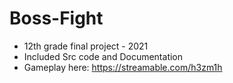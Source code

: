 # Boss-Fight
- 12th grade final project - 2021
- Included Src code and Documentation
- Gameplay here: https://streamable.com/h3zm1h
